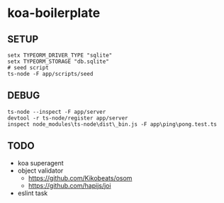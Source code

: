 koa-boilerplate
===============

SETUP
---
```
setx TYPEORM_DRIVER_TYPE "sqlite"
setx TYPEORM_STORAGE "db.sqlite"
# seed script
ts-node -F app/scripts/seed
```

DEBUG
---
```
ts-node --inspect -F app/server
devtool -r ts-node/register app/server
inspect node_modules\ts-node\dist\_bin.js -F app\ping\pong.test.ts
```

TODO
---
* koa superagent
* object validator
  - https://github.com/Kikobeats/osom
  - https://github.com/hapijs/joi
* eslint task
